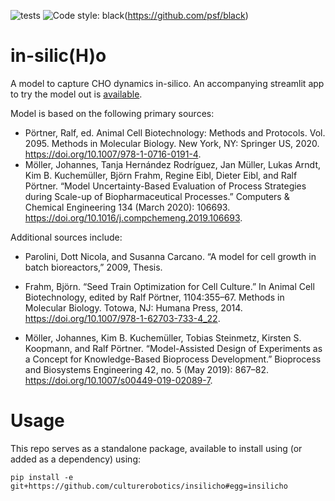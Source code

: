 ![tests](https://github.com/culturerobotics/insilicho/actions/workflows/python_tests.yml/badge.svg)
![Code style: black](https://img.shields.io/badge/code%20style-black-000000.svg)(https://github.com/psf/black)

# in-silic(H)o
A model to capture CHO dynamics in-silico.  An accompanying streamlit app to try the model out is [available](https://culturebio-insilicho.streamlit.app/). 

Model is based on the following primary sources:
- Pörtner, Ralf, ed. Animal Cell Biotechnology: Methods and Protocols. Vol. 2095. Methods in Molecular Biology. New York, NY: Springer US, 2020. https://doi.org/10.1007/978-1-0716-0191-4. 
- Möller, Johannes, Tanja Hernández Rodríguez, Jan Müller, Lukas Arndt, Kim B. Kuchemüller, Björn Frahm, Regine Eibl, Dieter Eibl, and Ralf Pörtner. “Model Uncertainty-Based Evaluation of Process Strategies during Scale-up of Biopharmaceutical Processes.” Computers & Chemical Engineering 134 (March 2020): 106693. https://doi.org/10.1016/j.compchemeng.2019.106693.

Additional sources include:
- Parolini, Dott Nicola, and Susanna Carcano. “A model for cell growth in batch bioreactors,” 2009, Thesis.
- Frahm, Björn. “Seed Train Optimization for Cell Culture.” In Animal Cell Biotechnology, edited by Ralf Pörtner, 1104:355–67. Methods in Molecular Biology. Totowa, NJ: Humana Press, 2014. https://doi.org/10.1007/978-1-62703-733-4_22.

- Möller, Johannes, Kim B. Kuchemüller, Tobias Steinmetz, Kirsten S. Koopmann, and Ralf Pörtner. “Model-Assisted Design of Experiments as a Concept for Knowledge-Based Bioprocess Development.” Bioprocess and Biosystems Engineering 42, no. 5 (May 2019): 867–82. https://doi.org/10.1007/s00449-019-02089-7.




# Usage
This repo serves as a standalone package, available to install using (or added as a dependency) using:

`pip install -e git+https://github.com/culturerobotics/insilicho#egg=insilicho`
